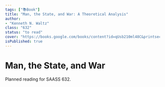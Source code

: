 ```yaml
---
tags: ["📚Book"]
title: "Man, the State, and War: A Theoretical Analysis"
author:
- "Kenneth N. Waltz"
class: "632"
status: "to read"
cover: "https://books.google.com/books/content?id=qUsb210ml48C&printsec=frontcover&img=1&zoom=2"
isPublished: true
---
```


# Man, the State, and War

Planned reading for SAASS 632.
